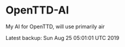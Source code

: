 # OpenTTD-AI
My AI for OpenTTD, will use primarily air

Latest backup: Sun Aug 25 05:01:01 UTC 2019
